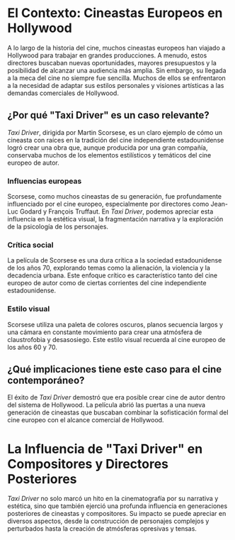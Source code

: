 # El Contexto: Cineastas Europeos en Hollywood

A lo largo de la historia del cine, muchos cineastas europeos han viajado a Hollywood para trabajar en grandes producciones. A menudo, estos directores buscaban nuevas oportunidades, mayores presupuestos y la posibilidad de alcanzar una audiencia más amplia. Sin embargo, su llegada a la meca del cine no siempre fue sencilla. Muchos de ellos se enfrentaron a la necesidad de adaptar sus estilos personales y visiones artísticas a las demandas comerciales de Hollywood.

## ¿Por qué "Taxi Driver" es un caso relevante?

*Taxi Driver*, dirigida por Martin Scorsese, es un claro ejemplo de cómo un cineasta con raíces en la tradición del cine independiente estadounidense logró crear una obra que, aunque producida por una gran compañía, conservaba muchos de los elementos estilísticos y temáticos del cine europeo de autor.

### Influencias europeas
Scorsese, como muchos cineastas de su generación, fue profundamente influenciado por el cine europeo, especialmente por directores como Jean-Luc Godard y François Truffaut. En *Taxi Driver*, podemos apreciar esta influencia en la estética visual, la fragmentación narrativa y la exploración de la psicología de los personajes.

### Crítica social
La película de Scorsese es una dura crítica a la sociedad estadounidense de los años 70, explorando temas como la alienación, la violencia y la decadencia urbana. Este enfoque crítico es característico tanto del cine europeo de autor como de ciertas corrientes del cine independiente estadounidense.

### Estilo visual
Scorsese utiliza una paleta de colores oscuros, planos secuencia largos y una cámara en constante movimiento para crear una atmósfera de claustrofobia y desasosiego. Este estilo visual recuerda al cine europeo de los años 60 y 70.

## ¿Qué implicaciones tiene este caso para el cine contemporáneo?

El éxito de *Taxi Driver* demostró que era posible crear cine de autor dentro del sistema de Hollywood. La película abrió las puertas a una nueva generación de cineastas que buscaban combinar la sofisticación formal del cine europeo con el alcance comercial de Hollywood.

# La Influencia de "Taxi Driver" en Compositores y Directores Posteriores

*Taxi Driver* no solo marcó un hito en la cinematografía por su narrativa y estética, sino que también ejerció una profunda influencia en generaciones posteriores de cineastas y compositores. Su impacto se puede apreciar en diversos aspectos, desde la construcción de personajes complejos y perturbados hasta la creación de atmósferas opresivas y tensas.
